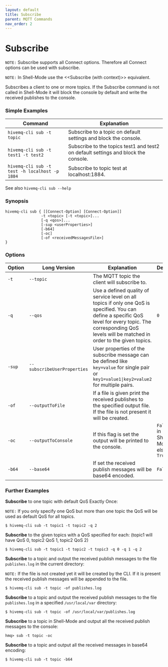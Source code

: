 ```yaml
---
layout: default
title: Subscribe
parent: MQTT Commands
nav_order: 2
---
```


# Subscribe

`NOTE:` Subscribe supports all Connect options.
Therefore all Connect options can be used with subscribe.

`NOTE:` In Shell-Mode use the <<Subscribe (with context)>> equivalent.

Subscribes a client to one or more topics.
If the Subscribe command is not called in Shell-Mode it will block the console by default and write the received publishes to the console.

### Simple Examples

 
|Command                                         |Explanation                                                              |
|------------------------------------------------|-------------------------------------------------------------------------|
| ``hivemq-cli sub -t topic`` | Subscribe to a topic on default settings and block the console.
| ``hivemq-cli sub -t test1 -t test2``| Subscribe to the topics test1 and test2 on default settings and block the console.
| ``hivemq-cli sub -t test -h localhost -p 1884``| Subscribe to topic test at localhost:1884.


See also ``hivemq-cli sub --help``

### Synopsis

```
hivemq-cli sub { [[Connect-Option] [Connect-Option]]
                -t <topic> [-t <topic>]...
                [-q <qos>]...
                [-sup <userProperties>]
                [-b64]
                [-oc]
                [-of <receivedMessagesFile>]
}
```

### Options

 
|Option    |Long Version                    | Explanation                                        | Default
|----------|--------------------------------|--------------------------------------------------------------------------------------|--------------|
| ``-t``   | ``--topic``| The MQTT topic the client will subscribe to. |
| ``-q`` | ``--qos`` | Use a defined quality of service level on all topics if only one QoS is specified. You can define a specific QoS level for every topic. The corresponding QoS levels will be matched in order to the given topics. | ``0``
| ``-sup``  | ``--subscribeUserProperties`` | User properties of the subscribe message can be defined like ``key=value`` for single pair or ``key1=value1\|key2=value2`` for multiple pairs. |
| ``-of``| ``--outputToFile`` | If a file is given print the received publishes to the specified output file. If the file is not present it will be created. |
| ``-oc``| ``--outputToConsole`` | If this flag is set the output will be printed to the console. | ``False`` in Shell-Mode, else ``True``
| ``-b64``| ``--base64``| If set the received publish messages will be base64 encoded. | ``False``

### Further Examples

**Subscribe** to one topic with default QoS Exactly Once:

`NOTE:` If you only specify one QoS but more than one topic the QoS will be used as default QoS for all topics.

```
$ hivemq-cli sub -t topic1 -t topic2 -q 2
```

**Subscribe** to the given topics with a QoS specified for each: (topic1 will have QoS 0, topic2 QoS 1, topic2 QoS 2)

```
$ hivemq-cli sub -t topic1 -t topic2 -t topic3 -q 0 -q 1 -q 2
```

**Subscribe** to a topic and output the received publish messages to the file ``publishes.log`` in the current directory:

`NOTE:` If the file is not created yet it will be created by the CLI. If it is present the received publish messages will be appended to the file.

```
$ hivemq-cli sub -t topic -of publishes.log
```

**Subscribe** to a topic and output the received publish messages to the file ``publishes.log`` in a specified ``/usr/local/var`` directory:

```
$ hivemq-cli sub -t topic -of /usr/local/var/publishes.log
```

**Subscribe** to a topic in Shell-Mode and output all the received publish messages to the console:

```
hmq> sub -t topic -oc
```

**Subscribe** to a topic and output all the received messages in base64 encoding:

```
$ hivemq-cli sub -t topic -b64
